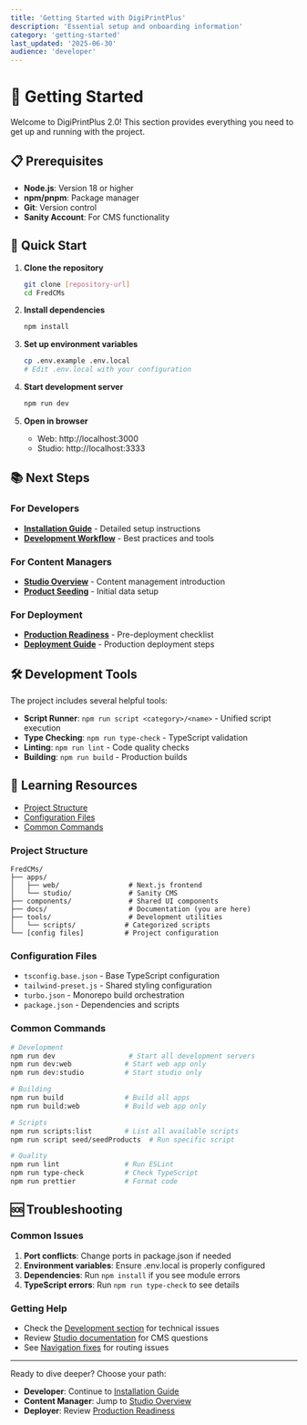 ```yaml
---
title: 'Getting Started with DigiPrintPlus'
description: 'Essential setup and onboarding information'
category: 'getting-started'
last_updated: '2025-06-30'
audience: 'developer'
---
```


# 🚀 Getting Started

Welcome to DigiPrintPlus 2.0! This section provides everything you need to get up and running with the project.

## 📋 Prerequisites

- **Node.js**: Version 18 or higher
- **npm/pnpm**: Package manager
- **Git**: Version control
- **Sanity Account**: For CMS functionality

## 🎯 Quick Start

1. **Clone the repository**

   ```bash
   git clone [repository-url]
   cd FredCMs
   ```

2. **Install dependencies**

   ```bash
   npm install
   ```

3. **Set up environment variables**

   ```bash
   cp .env.example .env.local
   # Edit .env.local with your configuration
   ```

4. **Start development server**

   ```bash
   npm run dev
   ```

5. **Open in browser**
   - Web: http://localhost:3000
   - Studio: http://localhost:3333

## 📚 Next Steps

### For Developers

- [**Installation Guide**](installation.md) - Detailed setup instructions
- [**Development Workflow**](development.md) - Best practices and tools

### For Content Managers

- [**Studio Overview**](../studio/README.md) - Content management introduction
- [**Product Seeding**](../studio/product-seeding.md) - Initial data setup

### For Deployment

- [**Production Readiness**](../guides/production-readiness.md) - Pre-deployment checklist
- [**Deployment Guide**](deployment.md) - Production deployment steps

## 🛠️ Development Tools

The project includes several helpful tools:

- **Script Runner**: `npm run script <category>/<name>` - Unified script execution
- **Type Checking**: `npm run type-check` - TypeScript validation
- **Linting**: `npm run lint` - Code quality checks
- **Building**: `npm run build` - Production builds

## 📖 Learning Resources

- [Project Structure](#project-structure)
- [Configuration Files](#configuration-files)
- [Common Commands](#common-commands)

### Project Structure

```
FredCMs/
├── apps/
│   ├── web/                 # Next.js frontend
│   └── studio/              # Sanity CMS
├── components/              # Shared UI components
├── docs/                    # Documentation (you are here)
├── tools/                   # Development utilities
│   └── scripts/            # Categorized scripts
└── [config files]          # Project configuration
```

### Configuration Files

- `tsconfig.base.json` - Base TypeScript configuration
- `tailwind-preset.js` - Shared styling configuration
- `turbo.json` - Monorepo build orchestration
- `package.json` - Dependencies and scripts

### Common Commands

```bash
# Development
npm run dev                  # Start all development servers
npm run dev:web             # Start web app only
npm run dev:studio          # Start studio only

# Building
npm run build               # Build all apps
npm run build:web           # Build web app only

# Scripts
npm run scripts:list        # List all available scripts
npm run script seed/seedProducts  # Run specific script

# Quality
npm run lint                # Run ESLint
npm run type-check          # Check TypeScript
npm run prettier            # Format code
```

## 🆘 Troubleshooting

### Common Issues

1. **Port conflicts**: Change ports in package.json if needed
2. **Environment variables**: Ensure .env.local is properly configured
3. **Dependencies**: Run `npm install` if you see module errors
4. **TypeScript errors**: Run `npm run type-check` to see details

### Getting Help

- Check the [Development section](../development/README.md) for technical issues
- Review [Studio documentation](../studio/README.md) for CMS questions
- See [Navigation fixes](../development/navigation-fixes.md) for routing issues

---

Ready to dive deeper? Choose your path:

- **Developer**: Continue to [Installation Guide](installation.md)
- **Content Manager**: Jump to [Studio Overview](../studio/README.md)
- **Deployer**: Review [Production Readiness](../guides/production-readiness.md)

